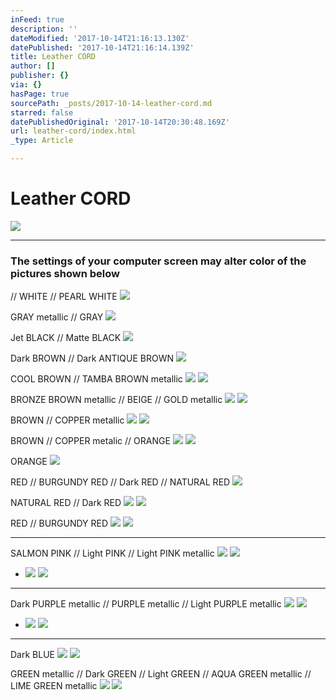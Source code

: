 ```yaml
---
inFeed: true
description: ''
dateModified: '2017-10-14T21:16:13.130Z'
datePublished: '2017-10-14T21:16:14.139Z'
title: Leather CORD
author: []
publisher: {}
via: {}
hasPage: true
sourcePath: _posts/2017-10-14-leather-cord.md
starred: false
datePublishedOriginal: '2017-10-14T20:30:48.169Z'
url: leather-cord/index.html
_type: Article

---
```

# Leather CORD
![](https://the-grid-user-content.s3-us-west-2.amazonaws.com/7bf94d65-5bb0-4838-a09a-5730468b1a37.jpg)

---

### The settings of your computer screen may alter color of the pictures shown below

// WHITE // PEARL WHITE ![](https://the-grid-user-content.s3-us-west-2.amazonaws.com/72866ca4-b51b-44de-b712-26a21d8c25c4.jpg)

GRAY metallic // GRAY ![](https://the-grid-user-content.s3-us-west-2.amazonaws.com/b3110b1f-f98e-447a-a2d3-1ccd0443cfc8.jpg)

Jet BLACK // Matte BLACK ![](https://the-grid-user-content.s3-us-west-2.amazonaws.com/01df2dc6-1a8c-4205-ad93-4349f6a32ca7.jpg)

Dark BROWN // Dark ANTIQUE BROWN ![](https://the-grid-user-content.s3-us-west-2.amazonaws.com/116053c2-c4d4-4232-972a-62bf6e054e02.jpg)

COOL BROWN // TAMBA BROWN metallic ![](https://the-grid-user-content.s3-us-west-2.amazonaws.com/68144f88-5230-4efe-a35a-c9d7a211726d.jpg)
![](https://the-grid-user-content.s3-us-west-2.amazonaws.com/82b28f3f-0581-4c6c-9c6d-154eb8394e79.jpg)

BRONZE BROWN metallic // BEIGE // GOLD metallic
![](https://the-grid-user-content.s3-us-west-2.amazonaws.com/cb7110f3-b397-4271-9abe-369ba082dec3.jpg)
![](https://the-grid-user-content.s3-us-west-2.amazonaws.com/aa4749ce-2c6e-47fb-93a1-2c1cf99261d5.jpg)

BROWN // COPPER metallic ![](https://the-grid-user-content.s3-us-west-2.amazonaws.com/f7bf0659-d92b-4b94-b6da-fe5c622419b3.jpg)
![](https://the-grid-user-content.s3-us-west-2.amazonaws.com/57b10b11-8561-4aab-8847-18c693dc800a.jpg)

BROWN // COPPER metalic // ORANGE ![](https://the-grid-user-content.s3-us-west-2.amazonaws.com/c7e4579f-de5c-4268-a828-a80a99b7b047.jpg)
![](https://the-grid-user-content.s3-us-west-2.amazonaws.com/c4498cdf-de6f-498e-a4c2-31a375a68351.jpg)

ORANGE ![](https://the-grid-user-content.s3-us-west-2.amazonaws.com/086b5ee2-51ef-48d4-8dab-f0e1498626ef.jpg)

RED // BURGUNDY RED // Dark RED // NATURAL RED ![](https://the-grid-user-content.s3-us-west-2.amazonaws.com/bd995e3e-a62b-4fd1-8660-dd47e02c7294.jpg)

NATURAL RED // Dark RED ![](https://the-grid-user-content.s3-us-west-2.amazonaws.com/a5ae7534-c6a9-400d-afea-00266b7af4c0.jpg)
![](https://the-grid-user-content.s3-us-west-2.amazonaws.com/a962236b-1582-4c1a-9de9-3541764db187.jpg)

RED // BURGUNDY RED ![](https://the-grid-user-content.s3-us-west-2.amazonaws.com/71567cce-a6bf-46d7-8194-a3237e3b307c.jpg)
![](https://the-grid-user-content.s3-us-west-2.amazonaws.com/78d185ea-6e42-48fc-aee6-bf0f936c65a3.jpg)

---

SALMON PINK // Light PINK // Light PINK metallic ![](https://the-grid-user-content.s3-us-west-2.amazonaws.com/b85a961d-3ca7-460c-bfa9-af1891b5a123.jpg)
![](https://the-grid-user-content.s3-us-west-2.amazonaws.com/7e60150d-9b8b-4ca9-b70b-787b4299c540.jpg)

* ![](https://the-grid-user-content.s3-us-west-2.amazonaws.com/0f7bce71-ccb6-4b23-b999-fbabc3f1ab1c.jpg)
![](https://the-grid-user-content.s3-us-west-2.amazonaws.com/8ce8e0a1-44ef-447a-83c9-122e608c1e67.jpg)

---

Dark PURPLE metallic // PURPLE metallic // Light PURPLE metallic
![](https://the-grid-user-content.s3-us-west-2.amazonaws.com/6bb00446-3f44-4e9e-b1f6-cc02a21aeb9b.jpg)
![](https://the-grid-user-content.s3-us-west-2.amazonaws.com/5a87e217-8170-4d88-8623-ed61020ccbe7.jpg)

* ![](https://the-grid-user-content.s3-us-west-2.amazonaws.com/0d1f8dba-b186-4387-9d81-6d079ed6f396.jpg)
![](https://the-grid-user-content.s3-us-west-2.amazonaws.com/f813b825-bbcf-4ff0-9136-c4bbfe6c1c99.jpg)

---

Dark BLUE ![](https://the-grid-user-content.s3-us-west-2.amazonaws.com/f8955643-4f6d-44f3-bea8-754135339b8e.jpg)
![](https://the-grid-user-content.s3-us-west-2.amazonaws.com/a9379ded-1093-466d-ba48-bbdc53cf938d.jpg)

GREEN metallic // Dark GREEN // Light GREEN // AQUA GREEN metallic // LIME GREEN metallic ![](https://the-grid-user-content.s3-us-west-2.amazonaws.com/7c4a5d58-a9ed-4780-b34d-64f274bb012b.jpg)
![](https://the-grid-user-content.s3-us-west-2.amazonaws.com/e7cc9c6a-cdea-4ddf-a9ee-7ed207c04e7b.jpg)